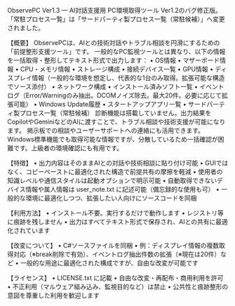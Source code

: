 ObservePC Ver1.3 — AI対話支援用 PC環境取得ツール
Ver1.2のバグ修正版。「常駐プロセス一覧」は「サードパーティ製プロセス一覧（常駐候補）」へ変更されました。

【概要】
ObservePCは、AIとの技術対話やトラブル相談を円滑にするための「前提整形支援ツール」です。
一般的なPC監視ツールとは異なり、以下の情報を一括取得・整形してテキスト形式で出力します：
• 	OS情報
• 	マザーボード情報
• 	CPU・メモリ情報
• 	ストレージ構成
• 	接続デバイス一覧
• 	GPU情報
• 	ディスプレイ情報（一般的な環境を想定し、代表的な1台のみ取得。拡張可能な構造でソース添付）
• 	ネットワーク構成
• 	インストール済みソフト一覧
• 	イベントログ（Error/Warningのみ抽出。DCOMノイズ除去。最大20件。必要に応じて拡張可能）
• 	Windows Update履歴
• 	スタートアップアプリ一覧
• 	サードパーティ製プロセス一覧（常駐候補）
診断機能は搭載していません。出力結果をCopilotやGeminiなどのAIに渡すことで、トラブル相談や技術支援が可能になります。
掲示板での相談やユーザーサポートへの連絡にも活用できます。
Windows標準機能でも取得可能な情報ですが、分散しているため一括確認が困難です。上級者の環境確認にも有用です。

【特徴】
• 	出力内容はそのままAIとの対話や技術相談に貼り付け可能
• 	GUIではなく、コピーペーストに最適化された構造で前提共有の摩擦を軽減
• 	使用者の知識レベルや通信スタイルは起動オプションで明示可能
• 	自動取得できないデバイス情報や属人情報は user_note.txt に記述可能（備忘録的な使用も可）
• 	一般的な環境に最適化しつつ、拡張したい人向けにソースコードを同梱

【利用方法】
• 	インストール不要。実行するだけで動作します
• 	レジストリ等に痕跡を残しません
• 	出力はすべてテキスト形式で保存され、AIとの共有に最適化されています

【改変について】
• 	C#ソースファイルを同梱
• 	例：ディスプレイ情報の複数取得対応（※break削除で有効）、イベントログ抽出件数の拡張（※現在は20件）など
• 	一般的な用途に最適化された構成ですが、自由な改変が可能です

【ライセンス】
• 	LICENSE.txt に記載
• 	自由な改変・再配布・商用利用を許可
• 	不正利用（マルウェア組み込み、監視目的など）は禁止
• 	公共性と痕跡整形の意図を尊重した利用を歓迎します
